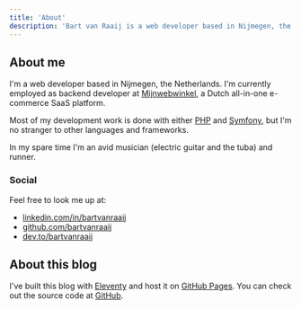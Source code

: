 ```yaml
---
title: 'About'
description: 'Bart van Raaij is a web developer based in Nijmegen, the Netherlands.'
---
```

## About me
I'm a web developer based in Nijmegen, the Netherlands. I'm currently employed as backend developer at [Mijnwebwinkel](https://www.mijnwebwinkel.nl/), 
a Dutch all-in-one e-commerce SaaS platform.

Most of my development work is done with either [PHP](https://www.php.net/) and [Symfony](https://symfony.com/), but I'm no stranger to other languages and frameworks.

In my spare time I'm an avid musician (electric guitar and the tuba) and runner.

### Social
Feel free to look me up at:
- [linkedin.com/in/bartvanraaij](https://www.linkedin.com/in/bartvanraaij/)
- [github.com/bartvanraaij](https://github.com/bartvanraaij/)
- [dev.to/bartvanraaij](https://dev.to/bartvanraaij/)

## About this blog
I've built this blog with [Eleventy](https://www.11ty.dev) and host it on [GitHub Pages](https://pages.github.com/). 
You can check out the source code at [GitHub](https://github.com/bartvanraaij/blog).
